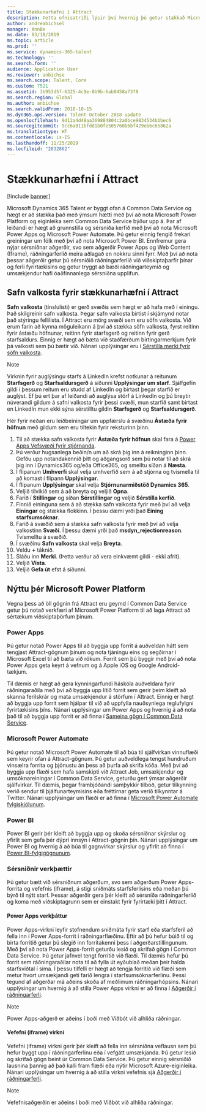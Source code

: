 ```yaml
---
title: Stækkunarhæfni í Attract
description: Þetta efnisatriði lýsir því hvernig þú getur stækkað Microsoft Dynamics 365 Talent - Attract með því að nota Microsoft Power Platform.
author: andreabichsel
manager: AnnBe
ms.date: 03/18/2019
ms.topic: article
ms.prod: ''
ms.service: dynamics-365-talent
ms.technology: ''
ms.search.form: ''
audience: Application User
ms.reviewer: anbichse
ms.search.scope: Talent, Core
ms.custom: 7521
ms.assetid: 3b953d5f-6325-4c9e-8b9b-6ab0458a73f8
ms.search.region: Global
ms.author: anbichse
ms.search.validFrom: 2018-10-15
ms.dyn365.ops.version: Talent October 2018 update
ms.openlocfilehash: 9d12a4d48aa369884804c2a0bce9834534b1bec6
ms.sourcegitcommit: 9cc6a011bfdd1b0fe505760b6bf429eb6c65862a
ms.translationtype: HT
ms.contentlocale: is-IS
ms.lasthandoff: 11/25/2019
ms.locfileid: "2832862"
---
```

# <a name="extensibility-in-attract"></a>Stækkunarhæfni í Attract

[!include [banner](includes/banner.md)]

Microsoft Dynamics 365 Talent er byggt ofan á Common Data Service og hægt er að stækka það með ýmsum hætti með því að nota Microsoft Power Platform og eiginleika sem Common Data Service býður upp á. Þar af leiðandi er hægt að grunnstilla og sérsníða kerfið með því að nota Microsoft Power Apps og Microsoft Power Automate. Þú getur einnig fengið frekari greiningar um fólk með því að nota Microsoft Power BI. Ennfremur gera nýjar sérsniðnar aðgerðir, svo sem aðgerðir Power Apps og Web Content (Iframe), ráðningarferlið meira aðlagað en nokkru sinni fyrr. Með því að nota þessar aðgerðir getur þú sérsniðið ráðningarferlið við viðskiptaþarfir þínar og ferli fyrirtækisins og getur tryggt að bæði ráðningarteymið og umsækjendur hafi óaðfinnanlega sérsniðna upplifun.

## <a name="extending-option-sets-in-attract"></a>Safn valkosta fyrir stækkunarhæfni í Attract

**Safn valkosta** (tínslulisti) er gerð svæðis sem hægt er að hafa með í einingu. Það skilgreinir safn valkosta. Þegar safn valkosta birtist í skjámynd notar það stýringu fellilista.  Í Attract eru mörg svæði sem eru söfn valkosta.  Við erum farin að kynna möguleikann á því að stækka söfn valkosta, fyrst reitinn fyrir ástæðu höfnunar, reitinn fyrir starfsgerð og reitinn fyrir gerð starfsaldurs.   Einnig er hægt að bæta við staðfærðum birtingarmerkjum fyrir þá valkosti sem þú bætir við. Nánari upplýsingar eru í [Sérstilla merki fyrir söfn valkosta](https://docs.microsoft.com/powerapps/developer/common-data-service/customize-labels-support-multiple-languages).

> [!NOTE]
> Virknin fyrir auglýsingu starfs á LinkedIn krefst notkunar á reitunum **Starfsgerð** og **Starfsaldursgerð** á síðunni **Upplýsingar um starf**. Sjálfgefin gildi í þessum reitum eru studd af LinkedIn og birtast þegar starfið er auglýst. Ef þú ert þar af leiðandi að auglýsa störf á LinkedIn og þú breytir núverandi gildum á safni valkosta fyrir þessi svæði, mun starfið samt birtast en LinkedIn mun ekki sýna sérstilltu gildin **Starfsgerð** og **Starfsaldursgerð**.  

Hér fyrir neðan eru leiðbeiningar um uppfærslu á svæðinu **Ástæða fyrir höfnun** með gildum sem eru tiltekin fyrir reksturinn þinn.  

1. Til að stækka safn valkosta fyrir **Ástæða fyrir höfnun** skal fara á [Power Apps Vefsvæði fyrir stjórnanda](https://admin.powerapps.com).
2. Þú verður hugsanlega beðin/n um að skrá þig inn á reikninginn þinn. Gefðu upp notandakennið þitt og aðgangsorð sem þú notar til að skrá þig inn í Dynamics365 og/eða Office365, og smelltu síðan á **Næsta**.
3. Í flipanum **Umhverfi** skal velja umhverfið sem á að stjórna og tvísmella til að komast í flipann **Upplýsingar**.
4. Í flipanum **Upplýsingar** skal velja **Stjórnunarmiðstöð Dynamics 365**.
5. Veljið tilvikið sem á að breyta og veljið **Opna**.
6. Farið í **Stillingar** og síðan **Sérstillingar** og veljið **Sérstilla kerfið**.
7. Finnið eininguna sem á að stækka safn valkosta fyrir með því að velja **Einingar** og stækka flokkinn. Í þessu dæmi yrði það **Eining starfsumsóknar**.
8. Farið á svæðið sem á stækka safn valkosta fyrir með því að velja valkostinn **Svæði**. Í þessu dæmi yrði það **msdyn_rejectionreason**. Tvísmelltu á svæðið.
9. Í svæðinu **Safn valkosta** skal velja **Breyta**.
10. Veldu **+** táknið.
11. Sláðu inn **Merki**.  (Þetta verður að vera einkvæmt gildi - ekki afrit).
12. Veljið **Vista**.
13. Veljið **Gefa út** efst á síðunni.

## <a name="take-advantage-of-the-microsoft-power-platform"></a>Nýttu þér Microsoft Power Platform 

Vegna þess að öll gögnin frá Attract eru geymd í Common Data Service getur þú notað verkfæri af Microsoft Power Platform til að laga Attract að sértækum viðskiptaþörfum þínum.

### <a name="power-apps"></a>Power Apps

Þú getur notað Power Apps til að byggja upp forrit á auðveldan hátt sem tengjast Attract-gögnum þínum og nota tjáningu eins og segðirnar í Microsoft Excel til að bæta við rökum. Forrit sem þú byggir með því að nota Power Apps geta keyrt á vefnum og á Apple iOS og Google Android-tækjum.

Til dæmis er hægt að gera kynningarfundi háskóla auðveldara fyrir ráðningaraðila með því að byggja upp lítið forrit sem gerir þeim kleift að skanna ferilskrár og mata umsækjendur á störfum í Attract. Einnig er hægt að byggja upp forrit sem hjálpar til við að uppfylla nauðsynlega reglufylgni fyrirtækisins þíns. Nánari upplýsingar um Power Apps og hvernig á að nota það til að byggja upp forrit er að finna í [Sameina gögn í Common Data Service](https://docs.microsoft.com/powerapps).

### <a name="microsoft-power-automate"></a>Microsoft Power Automate 

Þú getur notað Microsoft Power Automate til að búa til sjálfvirkan vinnuflæði sem keyrir ofan á Attract-gögnum. Þú getur auðveldlega tengst hundruðum vinsælra forrita og þjónustu án þess að þurfa að skrifa kóða. Með því að byggja upp flæði sem hafa samskipti við Attract Job, umsækjendur og umsóknareiningar í Common Data Service, geturðu gert ýmsar aðgerðir sjálfvirkar. Til dæmis, þegar frambjóðandi samþykkir tilboð, getur tilkynning verið sendur til þjálfunarteymisins eða fréttirnar geta verið tilkynntar á Twitter. Nánari upplýsingar um flæði er að finna í [Microsoft Power Automate fylgiskjölunum](https://docs.microsoft.com/flow/).

### <a name="power-bi"></a>Power BI

Power BI gerir þér kleift að byggja upp og skoða sérsniðnar skýrslur og yfirlit sem gefa þér dýpri innsýn í Attract-gögnin þín. Nánari upplýsingar um Power BI og hvernig á að búa til gagnvirkar skýrslur og yfirlit að finna í [Power BI-fylgigögnunum](https://docs.microsoft.com/power-bi/).

### <a name="custom-activities"></a>Sérsniðnir verkþættir 

Þú getur bætt við sérsniðnum aðgerðum, svo sem aðgerðum Power Apps-forrita og vefefnis (iframe), á stigi sniðmáts starfsferlisins eða meðan þú býrð til nýtt starf. Þessar aðgerðir gera þér kleift að sérsníða ráðningarferlið og koma með viðskiptagrunn sem er einstakt fyrir fyrirtæki þitt í Attract.

#### <a name="power-apps-activity"></a>Power Apps verkþáttur 

Power Apps-virkni leyfir stofnendum sniðmáta fyrir starf eða starfsferil að fella inn í Power Apps-forrit í ráðningarflæðinu. Eftir að þú hefur búið til og birta forritið getur þú slegið inn forritakenni þess í aðgerðarstillingunum. Með því að nota Power Apps-forrit geturðu lesið og skrifað gögn í Common Data Service. Þú getur jafnvel tengt forritið við flæði. Til dæmis hefur þú forrit sem ráðningaraðilar nota til að fylla út eyðublað meðan þeir halda starfsviðtal í síma. Í þessu tilfelli er hægt að tengja forritið við flæði sem metur hvort umsækjandi geti farið lengra í starfsumsóknarferlinu. Þessi tegund af aðgerðar má aðeins skoða af meðlimum ráðningarhópsins. Nánari upplýsingar um hvernig á að stilla Power Apps virkni er að finna í [Aðgerðir í ráðningarferli](./activities-attract.md).

> [!NOTE]
> Power Apps-aðgerð er aðeins í boði með Viðbót við alhliða ráðningar.

#### <a name="web-content-iframe-activity"></a>Vefefni (iframe) virkni

Vefefni (iframe) virkni gerir þér kleift að fella inn sérsniðna veflausn sem þú hefur byggt upp í ráðningarferlinu eða í vefgátt umsækjanda. Þú getur lesið og skrifað gögn beint úr Common Data Service. Þú getur einnig sérsniðið lausnina þannig að það kalli fram flæði eða nýtir Microsoft Azure-eiginleika. Nánari upplýsingar um hvernig á að stilla virkni vefefnis sjá [Aðgerðir í ráðningarferli](./activities-attract.md).

> [!NOTE]
> Vefefnisaðgerðin er aðeins í boði með Viðbót við alhliða ráðningar.
